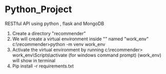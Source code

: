 # Python_Project
RESTful API using python , flask and MongoDB

1. Create a directory "recommender"
2. We will create a virtual environment inside "" named "work_env"
c:\recommender>python -m venv work_env
3. Activate the virtual environment by running 
c:\recommender> work_env\Scripts\activate (for windows command prompt)
(work_env) will show in terminal
4. Pip install -r requirements.txt
